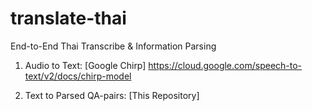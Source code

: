 # translate-thai
End-to-End Thai Transcribe & Information Parsing

1. Audio to Text: [Google Chirp]
https://cloud.google.com/speech-to-text/v2/docs/chirp-model

2. Text to Parsed QA-pairs: [This Repository]
